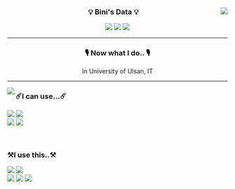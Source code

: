 <div align="center">
    <p>
    <img align="right" src="https://github-readme-stats.vercel.app/api?username=sianus&show_icons=true&theme=graywhite"/>
    
  ### 💡 Bini's Data 💡
   <a href="https://solved.ac/defi622"><img src="http://mazassumnida.wtf/api/mini/generate_badge?boj=defi622"/></a>
   <a href="https://bestasus.tistory.com/"><img src="https://img.shields.io/badge/Tistory_Blog-231F20?style=flat-square&logo=telegraph&logoColor=white"/></a>
   <a href="https://blog.naver.com/tlsdnqls622"><img src="https://img.shields.io/badge/Naver_Blog-03C75A?style=flat-square&logo=naver&logoColor=white"/></a>
    </p>
    
  ---
   <h3> 🎙️ Now what I do.. 🎙️</h3>
   <a>In University of Ulsan, IT</a> 
  
  ---
   <img align="left" src="https://github-readme-stats.vercel.app/api/top-langs/?username=sianus&hide=Jupyter Notebook&theme=graywhite&layout=demo&langs_count=10"/>
    <h3 align="left"> ☄️I can use...☄️ </h3>
    <p align = "left">
       <img src="https://img.shields.io/badge/Python-3766AB?style=flat-square&logo=Python&logoColor=white"/>
       <img src="https://img.shields.io/badge/C++-00599C?style=flat-square&logo=C%2B%2B&logoColor=white"/>
        <br>
       <img src="https://img.shields.io/badge/C-A8B9CC?style=flat-square&logo=C&logoColor=white"/> 
       <img src="https://img.shields.io/badge/Linux-FCC624?style=flat-square&logo=linux&logoColor=white"/>
    </p>
    <br>
    <h3 align = "left"> ⚒️I use this..⚒️</h3>
    <p align = "left">
        <img src="https://img.shields.io/badge/VSCode-007ACC?style=flat-square&logo=visualstudiocode&logoColor=white"/>
        <img src="https://img.shields.io/badge/Vmware-607078?style=flat-square&logo=Ubuntu&logoColor=white"/>
        <br>
        <img src="https://img.shields.io/badge/Kali-557C94?style=flat-square&logo=kalilinux&logoColor=white"/>
        <img src="https://img.shields.io/badge/Colab-F9AB00?style=flat-square&logo=googlecolab&logoColor=white"/>
        <img src="https://img.shields.io/badge/GitHub-181717?style=flat-square&logo=github&logoColor=white"/>
    </p>
